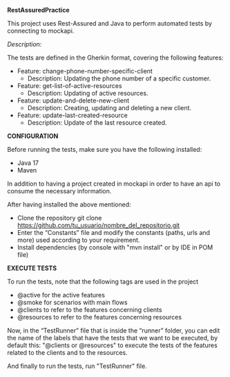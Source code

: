 
**RestAssuredPractice**

This project uses Rest-Assured and Java to perform automated tests by connecting to mockapi.

*Description:*

The tests are defined in the Gherkin format, covering the following features:

- Feature: change-phone-number-specific-client
  - Description: Updating the phone number of a specific customer.
- Feature: get-list-of-active-resources
  - Description: Updating of active resources.
- Feature: update-and-delete-new-client
  - Description: Creating, updating and deleting a new client.
- Feature: update-last-created-resource
  - Description: Update of the last resource created.

**CONFIGURATION**

Before running the tests, make sure you have the following installed:

- Java 17 
- Maven

In addition to having a project created in mockapi in order to have an api to consume the necessary information.

After having installed the above mentioned:

- Clone the repository
  git clone https://github.com/tu_usuario/nombre_del_repositorio.git
- Enter the “Constants” file and modify the constants (paths, urls and more) used according to your requirement.
- Install dependencies (by console with "mvn install" or by IDE in POM file)

**EXECUTE TESTS**

To run the tests, note that the following tags are used in the project

- @active for the active features
- @smoke for scenarios with main flows
- @clients to refer to the features concerning clients
- @resources to refer to the features concerning resources

Now, in the “TestRunner” file that is inside the “runner” folder, you can edit the name of the labels that have the tests that we want to be executed, by default this: "@clients or @resources" to execute the tests of the features related to the clients and to the resources.

And finally to run the tests, run "TestRunner" file.